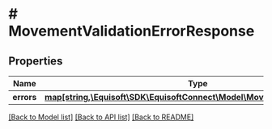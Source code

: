 # # MovementValidationErrorResponse

## Properties

Name | Type | Description | Notes
------------ | ------------- | ------------- | -------------
**errors** | [**map[string,\Equisoft\SDK\EquisoftConnect\Model\MovementValidationError]**](MovementValidationError.md) |  | [optional] 

[[Back to Model list]](../../README.md#documentation-for-models) [[Back to API list]](../../README.md#documentation-for-api-endpoints) [[Back to README]](../../README.md)


